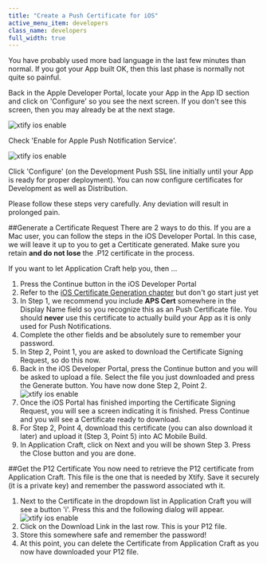 ```yaml
---
title: "Create a Push Certificate for iOS"
active_menu_item: developers
class_name: developers
full_width: true
---
```


You have probably used more bad language in the last few minutes than normal. If you got your App built OK, then this last phase is normally not quite so painful. 

Back in the Apple Developer Portal, locate your App in the App ID section and click on 'Configure' so you see the next screen. If you don't see this screen, then you may already be at the next stage.

![xtify ios enable](/img/docs/xtify-app-id-configure.png)

Check 'Enable for Apple Push Notification Service'.

![xtify ios enable](/img/docs/xtify-app-id-enable.png)

Click 'Configure' (on the Development Push SSL line initially until your App is ready for proper deployment). You can now configure certificates for Development as well as Distribution. 

Please follow these steps very carefully. Any deviation will result in prolonged pain.

##Generate a Certificate Request
There are 2 ways to do this. If you are a Mac user, you can follow the steps in the iOS Developer Portal. In this case, we will leave it up to you to get a Certiticate generated. Make sure you retain **and do not lose** the .P12 certificate in the process.

If you want to let Application Craft help you, then ...

1. Press the Continue button in the iOS Developer Portal
1. Refer to the [iOS Certificate Generation chapter](/developers/documentation/ac-mobile-build-phonegap/certificates/wizard/certgen-ios/) but don't go start just yet
1. In Step 1, we recommend you include **APS Cert** somewhere in the Display Name field so you recognize this as an Push Certificate file. You should **never** use this certificate to actually build your App as it is only used for Push Notifications.
1. Complete the other fields and be absolutely sure to remember your password.
1. In Step 2, Point 1, you are asked to download the Certificate Signing Request, so do this now.
1. Back in the iOS Developer Portal, press the Continue button and you will be asked to upload a file. Select the file you just downloaded and press the Generate button. You have now done Step 2, Point 2.
![xtify ios enable](/img/docs/xtify-ios-pushcert-generate.png)
1. Once the iOS Portal has finished importing the Certificate Signing Request, you will see a screen indicating it is finished. Press Continue and you will see a Certificate ready to download. 
1. For Step 2, Point 4, download this certificate (you can also download it later) and upload it (Step 3, Point 5) into AC Mobile Build.
1. In Application Craft, click on Next and you will be shown Step 3. Press the Close button and you are done.

##Get the P12 Certificate
You now need to retrieve the P12 certificate from Application Craft. This file is the one that is needed by Xtify. Save it securely (it is a private key) and remember the password associated wth it.

1. Next to the Certificate in the dropdown list in Application Craft you will see a button 'i'. Press this and the following dialog will appear.
![xtify ios enable](/img/docs/xtify-aps-cert-12.png)
1. Click on the Download Link in the last row. This is your P12 file.
1. Store this somewhere safe and remember the password!
1. At this point, you can delete the Certificate from Application Craft as you now have downloaded your P12 file.







